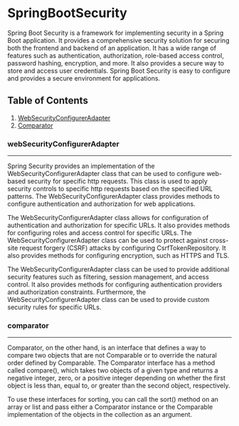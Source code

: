 # SpringBootSecurity

Spring Boot Security is a framework for implementing security in a Spring Boot application. It provides a comprehensive security solution for securing both the frontend and backend of an application. It has a wide range of features such as authentication, authorization, role-based access control, password hashing, encryption, and more. It also provides a secure way to store and access user credentials. Spring Boot Security is easy to configure and provides a secure environment for applications.

 ## Table of Contents
1. [WebSecurityConfigurerAdapter](#webSecurityConfigurerAdapter)
2. [Comparator](#comparator)


### webSecurityConfigurerAdapter
***
Spring Security provides an implementation of the WebSecurityConfigurerAdapter class that can be used to configure web-based security for specific http requests. This class is used to apply security controls to specific http requests based on the specified URL patterns. The WebSecurityConfigurerAdapter class provides methods to configure authentication and authorization for web applications.

The WebSecurityConfigurerAdapter class allows for configuration of authentication and authorization for specific URLs. It also provides methods for configuring roles and access control for specific URLs. The WebSecurityConfigurerAdapter class can be used to protect against cross-site request forgery (CSRF) attacks by configuring CsrfTokenRepository. It also provides methods for configuring encryption, such as HTTPS and TLS.

The WebSecurityConfigurerAdapter class can be used to provide additional security features such as filtering, session management, and access control. It also provides methods for configuring authentication providers and authorization constraints. Furthermore, the WebSecurityConfigurerAdapter class can be used to provide custom security rules for specific URLs.

  <!-- 
Here is an example of a Person class that implements the Comparable interface to sort instances of the class based on their age: 

public class Person implements Comparable<Person> {
    private String name;
    private int age;
    // constructor, getters, setters
    @Override
    public int compareTo(Person other) {
        return Integer.compare(this.age, other.age);
    }
}
The compareTo() method compares two Person objects based on their age field.
-->

### comparator
***
Comparator, on the other hand, is an interface that defines a way to compare two objects that are not Comparable or to override the natural order defined by Comparable. The Comparator interface has a method called compare(), which takes two objects of a given type and returns a negative integer, zero, or a positive integer depending on whether the first object is less than, equal to, or greater than the second object, respectively.
<!--
Here is an example of a PersonAgeComparator class that implements the Comparator interface to sort instances of the Person class based on their age:
</br>

public class PersonAgeComparator implements Comparator<Person> {
    @Override
    public int compare(Person p1, Person p2) {
        return Integer.compare(p1.getAge(), p2.getAge());
    }
}


The compare() method compares two Person objects based on their age field.
-->
To use these interfaces for sorting, you can call the sort() method on an array or list and pass either a Comparator instance or the Comparable implementation of the objects in the collection as an argument.

  <!-- 
  ## Table of Contents
1. [General Info](#general-info)
2. [Technologies](#technologies)
3. [Installation](#installation)
4. [Collaboration](#collaboration)
5. [FAQs](#faqs)
### General Info
***
Write down general information about your project. It is a good idea to always put a project status in the readme file. This is where you can add it. 
### Screenshot
![Image text](https://www.united-internet.de/fileadmin/user_upload/Brands/Downloads/Logo_IONOS_by.jpg)
## Technologies
***
A list of technologies used within the project:
* [Technology name](https://example.com): Version 12.3 
* [Technology name](https://example.com): Version 2.34
* [Library name](https://example.com): Version 1234
## Installation
***
A little intro about the installation. 
```
$ git clone https://example.com
$ cd ../path/to/the/file
$ npm install
$ npm start
```
Side information: To use the application in a special environment use ```lorem ipsum``` to start
## Collaboration
***
Give instructions on how to collaborate with your project.
> Maybe you want to write a quote in this part. 
> Should it encompass several lines?
> This is how you do it.
## FAQs
***
A list of frequently asked questions
1. **This is a question in bold**
Answer to the first question with _italic words_. 
2. __Second question in bold__ 
To answer this question, we use an unordered list:
* First point
* Second Point
* Third point
3. **Third question in bold**
Answer to the third question with *italic words*.
4. **Fourth question in bold**
| Headline 1 in the tablehead | Headline 2 in the tablehead | Headline 3 in the tablehead |
|:--------------|:-------------:|--------------:|
| text-align left | text-align center | text-align right |
 -->

